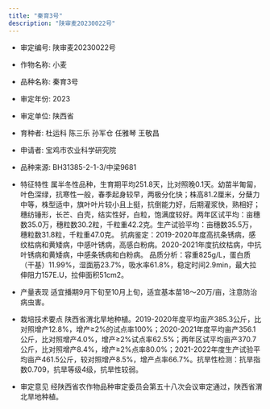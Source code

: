 ```yaml
---
title: "秦育3号"
description: "陕审麦20230022号"
---
```

* 审定编号:  陕审麦20230022号

*  作物名称:  小麦

*  品种名称:  秦育3号

*  审定年份:  2023

*  审定单位:  陕西省

* 育种者:  杜运科 陈三乐 孙军仓 任雅琴 王敬昌

*  申请者:  宝鸡市农业科学研究院

*  品种来源:  BH31385-2-1-3/中梁9681

*  特征特性
属半冬性品种，生育期平均251.8天，比对照晚0.1天。幼苗半匍匐，叶色深绿，抗寒性一般，春季起身较早，两极分化快；株高81.2厘米，分蘖力中等，株型适中，旗叶叶片较小且上挺，抗倒能力好，后期灌浆快，熟相好；穗纺锤形，长芒、白壳，结实性好，白粒，饱满度较好。两年区试平均：亩穗数35.0万，穗粒数30.2粒，千粒重42.2克。生产试验平均：亩穗数35.5万，穗粒数31.8粒，千粒重47.0克。
抗病鉴定：2019-2020年度高抗条锈病，感纹枯病和黄矮病，中感叶锈病，高感白粉病。2020-2021年度抗纹枯病，中抗叶锈病和黄矮病，中感条锈病和白粉病。
品质分析：容重825g/L，蛋白质（干基）11.99%，湿面筋23.7%，吸水率61.8%，稳定时间2.9min，最大拉伸阻力157E.U，拉伸面积51cm2。

*  产量表现
适宜播期9月下旬至10月上旬，适宜基本苗18～20万/亩，注意防治病虫害。

*  栽培技术要点
陕西省渭北旱地种植。2019-2020年度平均亩产385.3公斤，比对照增产12.8%，增产≥2%的试点率100%；2020-2021年度平均亩产356.1公斤，比对照增产4.0%，增产≥2%试点率62.5%；两年区试平均亩产370.7公斤，比对照增产8.4%，增产≥2%点率80.0%；2021-2022年度生产试验平均亩产461.5公斤，较对照增产8.5%，增产点率66.7%。抗旱性检测：抗旱指数0.709，抗旱等级4级，抗旱性较弱。

*  审定意见
经陕西省农作物品种审定委员会第五十八次会议审定通过，陕西省渭北旱地种植。
